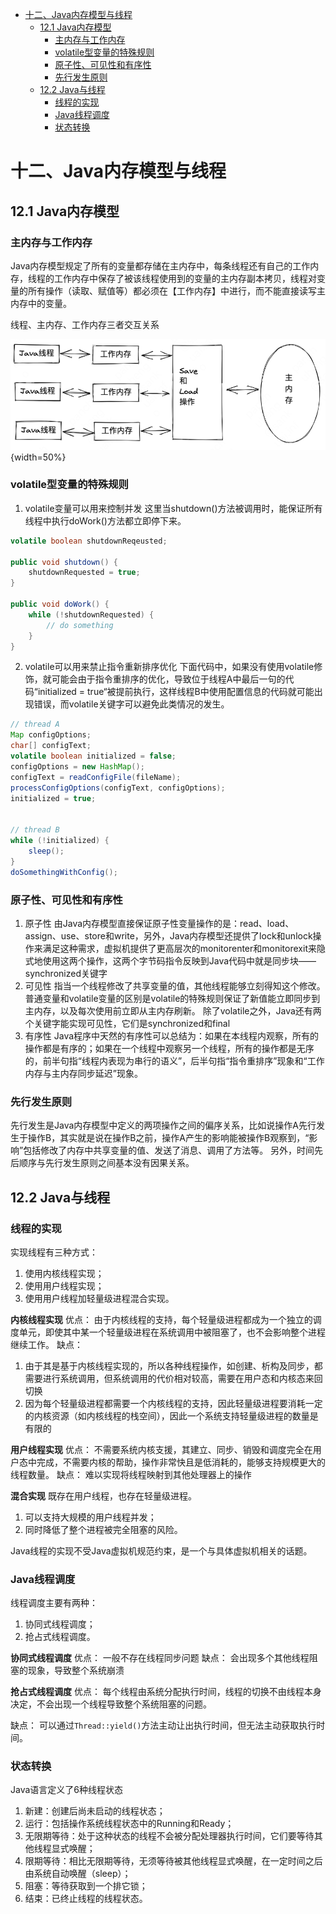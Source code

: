 <!-- START doctoc generated TOC please keep comment here to allow auto update -->
<!-- DON'T EDIT THIS SECTION, INSTEAD RE-RUN doctoc TO UPDATE -->

- [十二、Java内存模型与线程](#%E5%8D%81%E4%BA%8Cjava%E5%86%85%E5%AD%98%E6%A8%A1%E5%9E%8B%E4%B8%8E%E7%BA%BF%E7%A8%8B)
  - [12.1 Java内存模型](#121-java%E5%86%85%E5%AD%98%E6%A8%A1%E5%9E%8B)
    - [主内存与工作内存](#%E4%B8%BB%E5%86%85%E5%AD%98%E4%B8%8E%E5%B7%A5%E4%BD%9C%E5%86%85%E5%AD%98)
    - [volatile型变量的特殊规则](#volatile%E5%9E%8B%E5%8F%98%E9%87%8F%E7%9A%84%E7%89%B9%E6%AE%8A%E8%A7%84%E5%88%99)
    - [原子性、可见性和有序性](#%E5%8E%9F%E5%AD%90%E6%80%A7%E5%8F%AF%E8%A7%81%E6%80%A7%E5%92%8C%E6%9C%89%E5%BA%8F%E6%80%A7)
    - [先行发生原则](#%E5%85%88%E8%A1%8C%E5%8F%91%E7%94%9F%E5%8E%9F%E5%88%99)
  - [12.2 Java与线程](#122-java%E4%B8%8E%E7%BA%BF%E7%A8%8B)
    - [线程的实现](#%E7%BA%BF%E7%A8%8B%E7%9A%84%E5%AE%9E%E7%8E%B0)
    - [Java线程调度](#java%E7%BA%BF%E7%A8%8B%E8%B0%83%E5%BA%A6)
    - [状态转换](#%E7%8A%B6%E6%80%81%E8%BD%AC%E6%8D%A2)

<!-- END doctoc generated TOC please keep comment here to allow auto update -->

# 十二、Java内存模型与线程

## 12.1 Java内存模型
### 主内存与工作内存
Java内存模型规定了所有的变量都存储在主内存中，每条线程还有自己的工作内存，线程的工作内存中保存了被该线程使用到的变量的主内存副本拷贝，线程对变量的所有操作（读取、赋值等）都必须在【工作内存】中进行，而不能直接读写主内存中的变量。

线程、主内存、工作内存三者交互关系

![image-20221016221531635](./images/image-20221016221531635.png){width=50%}

### volatile型变量的特殊规则
1. volatile变量可以用来控制并发
   这里当shutdown()方法被调用时，能保证所有线程中执行doWork()方法都立即停下来。
```java
volatile boolean shutdownReqeusted;

public void shutdown() {
	shutdownRequested = true;
}

public void doWork() {
	while (!shutdownRequested) {
		// do something
	}
}
```
2. volatile可以用来禁止指令重新排序优化
   下面代码中，如果没有使用volatile修饰，就可能会由于指令重排序的优化，导致位于线程A中最后一句的代码“initialized  = true“被提前执行，这样线程B中使用配置信息的代码就可能出现错误，而volatile关键字可以避免此类情况的发生。
```java
// thread A
Map configOptions;
char[] configText;
volatile boolean initialized = false;
configOptions = new HashMap();
configText = readConfigFile(fileName);
processConfigOptions(configText, configOptions);
initialized = true;


// thread B
while (!initialized) {
	sleep();
}
doSomethingWithConfig();
```

### 原子性、可见性和有序性
1. 原子性
   由Java内存模型直接保证原子性变量操作的是：read、load、assign、use、store和write，另外，Java内存模型还提供了lock和unlock操作来满足这种需求，虚拟机提供了更高层次的monitorenter和monitorexit来隐式地使用这两个操作，这两个字节码指令反映到Java代码中就是同步块——synchronized关键字
2. 可见性
   指当一个线程修改了共享变量的值，其他线程能够立刻得知这个修改。普通变量和volatile变量的区别是volatile的特殊规则保证了新值能立即同步到主内存，以及每次使用前立即从主内存刷新。
   除了volatile之外，Java还有两个关键字能实现可见性，它们是synchronized和final
3. 有序性
   Java程序中天然的有序性可以总结为：如果在本线程内观察，所有的操作都是有序的；如果在一个线程中观察另一个线程，所有的操作都是无序的，前半句指“线程内表现为串行的语义”，后半句指“指令重排序”现象和“工作内存与主内存同步延迟”现象。

### 先行发生原则
先行发生是Java内存模型中定义的两项操作之间的偏序关系，比如说操作A先行发生于操作B，其实就是说在操作B之前，操作A产生的影响能被操作B观察到，“影响”包括修改了内存中共享变量的值、发送了消息、调用了方法等。
另外，时间先后顺序与先行发生原则之间基本没有因果关系。

## 12.2 Java与线程
### 线程的实现
实现线程有三种方式：
1. 使用内核线程实现；
2. 使用用户线程实现；
3. 使用用户线程加轻量级进程混合实现。

**内核线程实现**
优点：
由于内核线程的支持，每个轻量级进程都成为一个独立的调度单元，即使其中某一个轻量级进程在系统调用中被阻塞了，也不会影响整个进程继续工作。
缺点：
1. 由于其是基于内核线程实现的，所以各种线程操作，如创建、析构及同步，都需要进行系统调用，但系统调用的代价相对较高，需要在用户态和内核态来回切换
2. 因为每个轻量级进程都需要一个内核线程的支持，因此轻量级进程要消耗一定的内核资源（如内核线程的栈空间），因此一个系统支持轻量级进程的数量是有限的

**用户线程实现**
优点：
不需要系统内核支援，其建立、同步、销毁和调度完全在用户态中完成，不需要内核的帮助，操作非常快且是低消耗的，能够支持规模更大的线程数量。
缺点：
难以实现将线程映射到其他处理器上的操作

**混合实现**
既存在用户线程，也存在轻量级进程。
1. 可以支持大规模的用户线程并发；
2. 同时降低了整个进程被完全阻塞的风险。

Java线程的实现不受Java虚拟机规范约束，是一个与具体虚拟机相关的话题。

### Java线程调度
线程调度主要有两种：
1. 协同式线程调度；
2. 抢占式线程调度。

**协同式线程调度**
优点：
一般不存在线程同步问题
缺点：
会出现多个其他线程阻塞的现象，导致整个系统崩溃

**抢占式线程调度**
优点：
每个线程由系统分配执行时间，线程的切换不由线程本身决定，不会出现一个线程导致整个系统阻塞的问题。

缺点：
可以通过`Thread::yield()`方法主动让出执行时间，但无法主动获取执行时间。

### 状态转换
Java语言定义了6种线程状态
1. 新建：创建后尚未启动的线程状态；
2. 运行：包括操作系统线程状态中的Running和Ready；
3. 无限期等待：处于这种状态的线程不会被分配处理器执行时间，它们要等待其他线程显式唤醒；
4. 限期等待：相比无限期等待，无须等待被其他线程显式唤醒，在一定时间之后由系统自动唤醒（sleep）；
5. 阻塞：等待获取到一个排它锁；
6. 结束：已终止线程的线程状态。



